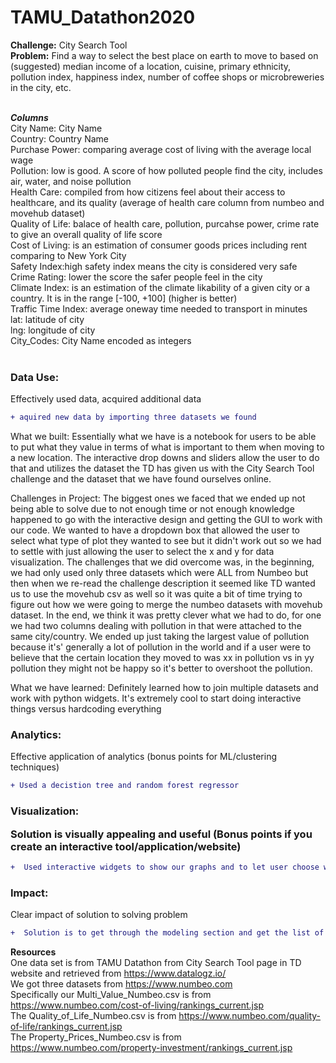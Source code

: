 # TAMU_Datathon2020

**Challenge:** City Search Tool <br />
**Problem:** Find a way to select the best place on earth to move to based on (suggested) median income of a location, cuisine, primary ethnicity, pollution index, happiness index, number of coffee shops or microbreweries in the city, etc. <br /> <br />


***Columns***  <br />
City Name: City Name <br />
Country: Country Name <br />
Purchase Power: comparing average cost of living with the average local wage <br />
Pollution: low is good. A score of how polluted people find the city, includes air, water, and noise pollution <br />
Health Care: compiled from how citizens feel about their access to healthcare, and its quality (average of health care column from numbeo and movehub dataset) <br />
Quality of Life: balace of health care, pollution, purcahse power, crime rate to give an overall quality of life score <br />
Cost of Living: is an estimation of consumer goods prices including rent comparing to New York City <br />
Safety Index:high safety index means the city is considered very safe <br />
Crime Rating: lower the score the safer people feel in the city <br />
Climate Index: is an estimation of the climate likability of a given city or a country. It is in the range [-100, +100] (higher is better) <br />
Traffic Time Index: average oneway time needed to transport in minutes <br />
lat: latitude of city <br />
lng: longitude of city <br />
City_Codes: City Name encoded as integers  <br /> <br />

### Data Use: 
<p>Effectively used data, acquired additional data </p>

```diff
+ aquired new data by importing three datasets we found

```

What we built: Essentially what we have is a notebook for users to be able to put what they value in terms of what is important to them when moving to a new location. The interactive drop downs and sliders allow the user to do that and utilizes the dataset the TD has given us with the City Search Tool challenge and the dataset that we have found ourselves online.</br>

Challenges in Project: The biggest ones we faced that we ended up not being able to solve due to not enough time or not enough knowledge happened to go with the interactive design and getting the GUI to work with our code. We wanted to have a dropdown box that allowed the user to select what type of plot they wanted to see but it didn't work out so we had to settle with just allowing the user to select the x and y for data visualization. The challenges that we did overcome was, in the beginning, we had only used only three datasets which were ALL from Numbeo but then when we re-read the challenge description it seemed like TD wanted us to use the movehub csv as well so it was quite a bit of time trying to figure out how we were going to merge the numbeo datasets with movehub dataset. In the end, we think it was pretty clever what we had to do, for one we had two columns dealing with pollution in that were attached to the same city/country. We ended up just taking the largest value of pollution because it's' generally a lot of pollution in the world and if a user were to believe that the certain location they moved to was xx in pollution vs in yy pollution they might not be happy so it's better to overshoot the pollution.</br>

What we have learned: Definitely learned how to join multiple datasets and work with python widgets. It's extremely cool to start doing interactive things versus hardcoding everything</br>


### Analytics: 
<p>Effective application of analytics (bonus points for ML/clustering techniques)</p>

```diff
+ Used a decistion tree and random forest regressor

```

 ### Visualization: <p>Solution is visually appealing and useful (Bonus points if you create an interactive tool/application/website)</p>

```diff
+  Used interactive widgets to show our graphs and to let user choose what features to use in the model

```

### Impact: 
<p> Clear impact of solution to solving problem</p>

```diff
+  Solution is to get through the modeling section and get the list of cities, then look up the city based on it's code. <b>The impact of our project is that people will be able to select the best place on earth to move to, based on the features and importance values they they hold to themselves.</b>

```

**Resources** <br />
One data set is from TAMU Datathon from City Search Tool page in TD website and retrieved from https://www.datalogz.io/ <br />
We got three datasets from https://www.numbeo.com <br />
Specifically our Multi_Value_Numbeo.csv is from https://www.numbeo.com/cost-of-living/rankings_current.jsp <br />
The Quality_of_Life_Numbeo.csv is from https://www.numbeo.com/quality-of-life/rankings_current.jsp <br />
The Property_Prices_Numbeo.csv is from https://www.numbeo.com/property-investment/rankings_current.jsp <br />


